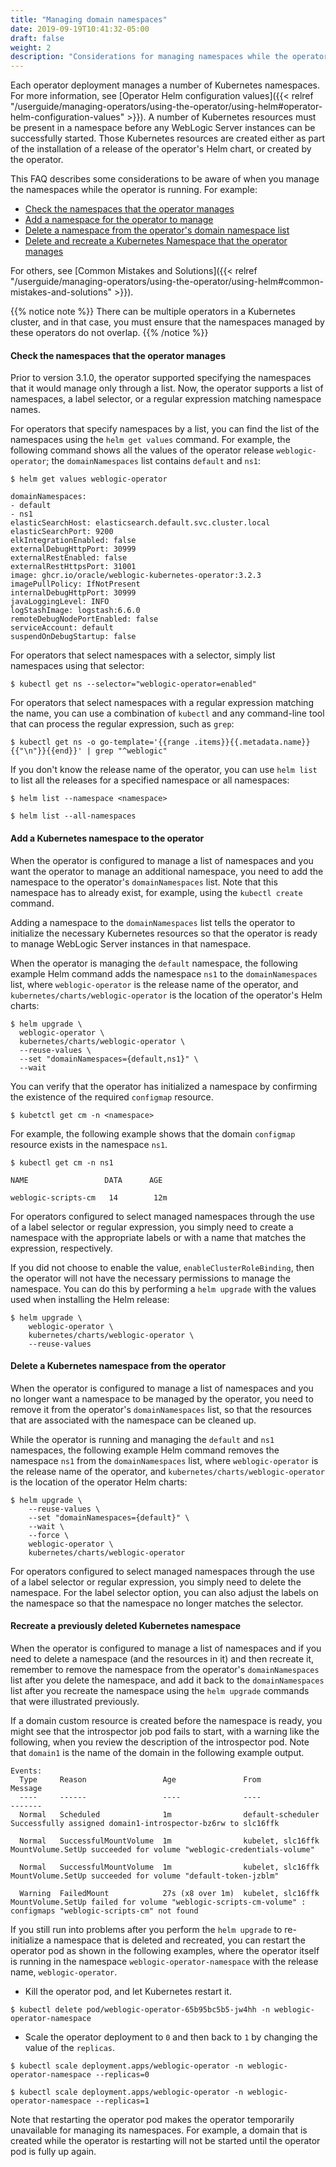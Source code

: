```yaml
---
title: "Managing domain namespaces"
date: 2019-09-19T10:41:32-05:00
draft: false
weight: 2
description: "Considerations for managing namespaces while the operator is running."
---
```


Each operator deployment manages a number of Kubernetes namespaces. For more information, see [Operator Helm configuration values]({{< relref "/userguide/managing-operators/using-the-operator/using-helm#operator-helm-configuration-values" >}}). A number of Kubernetes resources
must be present in a namespace before any WebLogic Server instances can be successfully
started.
Those Kubernetes resources are created either as part of the installation
of a release of the operator's Helm chart, or created by the operator.

This FAQ describes some considerations to be aware of when you manage the namespaces while the operator is running. For example:

* [Check the namespaces that the operator manages](#check-the-namespaces-that-the-operator-manages)
* [Add a namespace for the operator to manage](#add-a-kubernetes-namespace-to-the-operator)
* [Delete a namespace from the operator's domain namespace list](#delete-a-kubernetes-namespace-from-the-operator)
* [Delete and recreate a Kubernetes Namespace that the operator manages](#recreate-a-previously-deleted-kubernetes-namespace)

For others, see [Common Mistakes and Solutions]({{< relref "/userguide/managing-operators/using-the-operator/using-helm#common-mistakes-and-solutions" >}}).

{{% notice note %}}
There can be multiple operators in a Kubernetes cluster, and in that case, you must ensure that the namespaces managed by these operators do not overlap.
{{% /notice %}}

#### Check the namespaces that the operator manages
Prior to version 3.1.0, the operator supported specifying the namespaces that it would manage only through a list.
Now, the operator supports a list of namespaces, a label selector, or a regular expression matching namespace names.

For operators that specify namespaces by a list, you can find the list of the namespaces using the `helm get values` command.
For example, the following command shows all the values of the operator release `weblogic-operator`; the `domainNamespaces` list contains `default` and `ns1`:

```shell
$ helm get values weblogic-operator
```
```
domainNamespaces:
- default
- ns1
elasticSearchHost: elasticsearch.default.svc.cluster.local
elasticSearchPort: 9200
elkIntegrationEnabled: false
externalDebugHttpPort: 30999
externalRestEnabled: false
externalRestHttpsPort: 31001
image: ghcr.io/oracle/weblogic-kubernetes-operator:3.2.3
imagePullPolicy: IfNotPresent
internalDebugHttpPort: 30999
javaLoggingLevel: INFO
logStashImage: logstash:6.6.0
remoteDebugNodePortEnabled: false
serviceAccount: default
suspendOnDebugStartup: false
```

For operators that select namespaces with a selector, simply list namespaces using that selector:

```shell
$ kubectl get ns --selector="weblogic-operator=enabled"
```

For operators that select namespaces with a regular expression matching the name, you can use a combination of `kubectl`
and any command-line tool that can process the regular expression, such as `grep`:

```shell
$ kubectl get ns -o go-template='{{range .items}}{{.metadata.name}}{{"\n"}}{{end}}' | grep "^weblogic"
```

If you don't know the release name of the operator, you can use `helm list` to list all the releases for a specified namespace or all namespaces:

```shell
$ helm list --namespace <namespace>
```
```shell
$ helm list --all-namespaces
```

#### Add a Kubernetes namespace to the operator
When the operator is configured to manage a list of namespaces and you want the operator to manage an additional namespace,
you need to add the namespace to the operator's `domainNamespaces` list. Note that this namespace has to already exist, for example,
using the `kubectl create` command.

Adding a namespace to the `domainNamespaces` list tells the operator to initialize the necessary
Kubernetes resources so that the operator is ready to manage WebLogic Server instances in that namespace.

When the operator is managing the `default` namespace, the following example Helm command adds the namespace `ns1` to the `domainNamespaces` list, where `weblogic-operator` is the release name of the operator, and `kubernetes/charts/weblogic-operator` is the location of the operator's Helm charts:

```shell
$ helm upgrade \
  weblogic-operator \
  kubernetes/charts/weblogic-operator \
  --reuse-values \
  --set "domainNamespaces={default,ns1}" \
  --wait
```

You can verify that the operator has initialized a namespace by confirming the existence of the required `configmap` resource.

```shell
$ kubetctl get cm -n <namespace>
```

For example, the following example shows that the domain `configmap` resource exists in the namespace `ns1`.

```shell
$ kubectl get cm -n ns1
```
```
NAME                 DATA      AGE

weblogic-scripts-cm   14        12m
```

For operators configured to select managed namespaces through the use of a label selector or regular expression,
you simply need to create a namespace with the appropriate labels or with a name that matches the expression, respectively.

If you did not choose to enable the value, `enableClusterRoleBinding`, then the operator will not have the necessary
permissions to manage the namespace. You can do this by performing a `helm upgrade` with the values used when installing the
Helm release:

```shell
$ helm upgrade \
    weblogic-operator \
    kubernetes/charts/weblogic-operator \
    --reuse-values
```

####  Delete a Kubernetes namespace from the operator
When the operator is configured to manage a list of namespaces and you no longer want a namespace to be managed by the operator, you need to remove it from
the operator's `domainNamespaces` list, so that the resources that are
associated with the namespace can be cleaned up.

While the operator is running and managing the `default` and `ns1` namespaces, the following example Helm
command removes the namespace `ns1` from the `domainNamespaces` list, where `weblogic-operator` is the release
name of the operator, and `kubernetes/charts/weblogic-operator` is the location of the operator Helm charts:

```shell
$ helm upgrade \
    --reuse-values \
    --set "domainNamespaces={default}" \
    --wait \
    --force \
    weblogic-operator \
    kubernetes/charts/weblogic-operator
```

For operators configured to select managed namespaces through the use of a label selector or regular expression,
you simply need to delete the namespace. For the label selector option, you can also adjust the labels on the namespace
so that the namespace no longer matches the selector.

#### Recreate a previously deleted Kubernetes namespace

When the operator is configured to manage a list of namespaces and if you need to delete a namespace (and the resources in it) and then recreate it,
remember to remove the namespace from the operator's `domainNamespaces` list
after you delete the namespace, and add it back to the `domainNamespaces` list after you recreate the namespace
using the `helm upgrade` commands that were illustrated previously.

If a domain custom resource is created before the namespace is ready, you might see that the introspector job pod
fails to start, with a warning like the following, when you review the description of the introspector pod.
Note that `domain1` is the name of the domain in the following example output.

```
Events:
  Type     Reason                 Age               From               Message
  ----     ------                 ----              ----               -------
  Normal   Scheduled              1m                default-scheduler  Successfully assigned domain1-introspector-bz6rw to slc16ffk

  Normal   SuccessfulMountVolume  1m                kubelet, slc16ffk  MountVolume.SetUp succeeded for volume "weblogic-credentials-volume"

  Normal   SuccessfulMountVolume  1m                kubelet, slc16ffk  MountVolume.SetUp succeeded for volume "default-token-jzblm"

  Warning  FailedMount            27s (x8 over 1m)  kubelet, slc16ffk  MountVolume.SetUp failed for volume "weblogic-scripts-cm-volume" : configmaps "weblogic-scripts-cm" not found

```

If you still run into problems after you perform the `helm upgrade` to re-initialize a namespace
that is deleted and recreated, you can restart the operator pod as shown
in the following examples, where the operator itself is running in the
namespace `weblogic-operator-namespace` with the release name, `weblogic-operator`.

* Kill the operator pod, and let Kubernetes restart it.

```shell
$ kubectl delete pod/weblogic-operator-65b95bc5b5-jw4hh -n weblogic-operator-namespace
```

* Scale the operator deployment to `0` and then back to `1` by changing the value of the `replicas`.

```shell
$ kubectl scale deployment.apps/weblogic-operator -n weblogic-operator-namespace --replicas=0
```

```shell
$ kubectl scale deployment.apps/weblogic-operator -n weblogic-operator-namespace --replicas=1
```

Note that restarting the operator pod makes the operator temporarily unavailable for managing its namespaces.
For example, a domain that is created while the operator is restarting will not be started until the
operator pod is fully up again.

